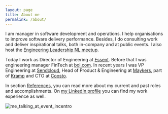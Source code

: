 ```yaml
---
layout: page
title: About me
permalink: /about/
---
```


I am manager in software development and operations. I help organisations to improve software delivery performance. 
Besides, I do consulting work and deliver inspirational talks, both in-company and at public events. 
I also host the [Engineering Leadership NL meetup](https://www.meetup.com/engineeringleadershipnl/).

Today I work as Director of Engineering at [Essent](https://www.essent.nl). Before that I was engineering manager FinTech at [bol.com](https://www.bol.com). In recent years I was VP Engineering at [Sendcloud](https://www.sendcloud.com), Head of Product & Engineering at [Maykers](https://www.maykers.com), part of [Kramp](https://www.kramp.com) and CTO at [Coosto](https://www.coosto.com).

In section [References](/stories/), you can read more about my current and past roles and accomplishments.
On [my LinkedIn profile](https://www.linkedin.com/in/arjenderuiter/) you can find my work experience as well.

![me_talking_at_event_incentro](https://user-images.githubusercontent.com/5676977/134803938-0db02e87-1b57-41c0-8734-681d36375921.jpg)


